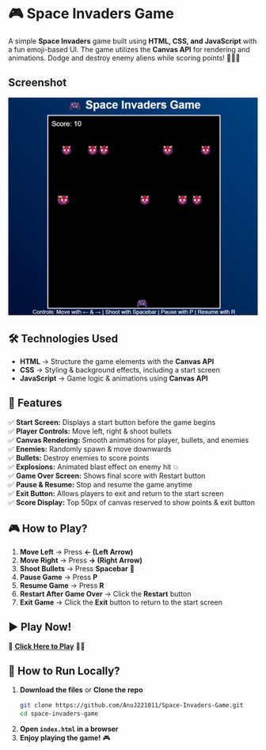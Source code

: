# 🎮 Space Invaders Game

A simple **Space Invaders** game built using **HTML, CSS, and JavaScript** with a fun emoji-based UI. The game utilizes the **Canvas API** for rendering and animations. Dodge and destroy enemy aliens while scoring points! 🚀👹💥  

## Screenshot
![Game Screenshot](https://github.com/AnuJ221011/Space-Invaders-Game/blob/main/image.png)

## 🛠️ Technologies Used
- **HTML** → Structure the game elements with the **Canvas API**
- **CSS** → Styling & background effects, including a start screen
- **JavaScript** → Game logic & animations using **Canvas API**

## 🎯 Features
✅ **Start Screen:** Displays a start button before the game begins  
✅ **Player Controls:** Move left, right & shoot bullets  
✅ **Canvas Rendering:** Smooth animations for player, bullets, and enemies  
✅ **Enemies:** Randomly spawn & move downwards  
✅ **Bullets:** Destroy enemies to score points  
✅ **Explosions:** Animated blast effect on enemy hit 💥  
✅ **Game Over Screen:** Shows final score with Restart button  
✅ **Pause & Resume:** Stop and resume the game anytime  
✅ **Exit Button:** Allows players to exit and return to the start screen  
✅ **Score Display:** Top 50px of canvas reserved to show points & exit button  

## 🎮 How to Play?
1. **Move Left** → Press **← (Left Arrow)**  
2. **Move Right** → Press **→ (Right Arrow)**  
3. **Shoot Bullets** → Press **Spacebar** 🔫  
4. **Pause Game** → Press **P**  
5. **Resume Game** → Press **R**  
6. **Restart After Game Over** → Click the **Restart** button  
7. **Exit Game** → Click the **Exit** button to return to the start screen  

## ▶️ Play Now!  
🔗 **[Click Here to Play](https://space-invaders-game-three.vercel.app/)** 🚀🔥  

## 🚀 How to Run Locally?
1. **Download the files** or **Clone the repo**  
   ```sh
   git clone https://github.com/AnuJ221011/Space-Invaders-Game.git
   cd space-invaders-game
   ```
2. **Open `index.html` in a browser**  
3. **Enjoy playing the game!** 🎮

